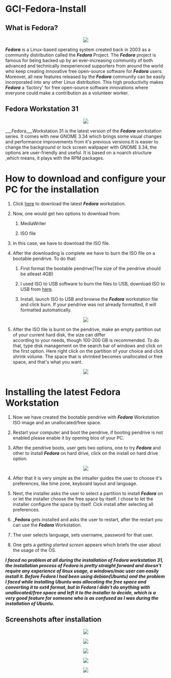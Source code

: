 # GCI-Fedora-Install

## What is Fedora?

<p align="center">
  <img src="https://github.com/Ayush19-01/GCI-Fedora-Install/blob/master/1.png">
</p>

___Fedora___ is a Linux-based operating system created back in 2003 as a community distribution called the ___Fedora___ Project. 
The ___Fedora___ project is famous for being backed up by an ever-increasing community of both advanced and technically
inexperienced supporters from around the world who keep creating innovative free open-source software for ___Fedora___ users.
Moreover, all new features released by the ___Fedora___ community can be easily incorporated into any other Linux distribution.
This high productivity makes ___Fedora___ a 'factory' for free open-source software innovations where everyone could make a 
contribution as a volunteer worker.

## Fedora Workstation 31

<p align="center">
    <img src="https://github.com/Ayush19-01/GCI-Fedora-Install/blob/master/2.jpg">
</p>

___Fedora___Workstation 31 is the latest version of the ___Fedora___ workstation series. It comes with new GNOME 3.34 which brings
some visual changes and performance improvements from it's previous versions.It is easier to change the background or 
lock screen wallpaper with GNOME 3.34, the options are user-friendly and useful. It is based on a noarch structure ,which 
means, it plays with the RPM packages.

# How to download and configure your PC for the installation
1. Click [here](https://getfedora.org/en/workstation/download/) to download the latest ___Fedora___ workstation.

2. Now, one would get two options to download from:

    1. MediaWriter
    
    2. ISO file
  
3. In this case, we have to download the ISO file.

4. After the downloading is complete we have to burn the ISO file on a bootable pendrive. To do that:
    
      1. First format the bootable pendrive(The size of the pendrive should be atleast 4GB)
      
      2. I used ISO to USB software to burn the files to USB, download ISO to USB from [here](http://www.softsea.com/download/ISO-to-USB.html).

      3. Install, launch ISO to USB and browse the ___Fedora___ workstation file and click burn. If your pendrive was not already 
      formatted, it will formatted automatically.
      
<p align="center">
    <img src="https://github.com/Ayush19-01/GCI-Fedora-Install/blob/master/3.PNG">
<p>

5. After the ISO file is burnt on the pendrive, make an empty partition out of your current hard disk, the size can differ  
according to your needs, though 100-200 GB is recommended. To do that, type disk management on the search bar of windows and 
click on the first option. Here right click on the partition of your choice and click shrink volume. The space that is 
shrinked becomes unallocated or free space, and that's what you want.

<p align="center">
  <img src="https://github.com/Ayush19-01/GCI-Fedora-Install/blob/master/4.png">
</p>

# Installing the latest Fedora Workstation

1. Now we have created the bootable pendrive with ___Fedora___ Workstation ISO image and an unallocated/free space.

2. Restart your computer and boot the pendrive, if booting pendrive is not enabled please enable it by opening bios of your PC.

3. After the pendrive boots, user gets two options, one to try ___Fedora___ and other to install ___Fedora___ on hard drive, click on 
the install on hard drive option.

<p align="center">
  <img src="https://github.com/Ayush19-01/GCI-Fedora-Install/blob/master/10.jpg">
</p>

4. After that it is very simple as the intsaller guides the user to choose it's preferences, like time zone, keyboard layout and
language.

5. Next, the installer asks the user to select a partition to install ___Fedora___ on or let the installer choose the free space
by itself. I chose to let the installer configure the space by itself. Cick install after selecting all preferences.

6. ___Fedora__ gets installed and asks the user to restart, after the restart you can use the ___Fedora___ Workstation.

7. The user selects language, sets username, password for that user.

8. One gets a _getting started screen_ appears which briefs the user about the usage of the OS.

___I faced no problem at all during the installation of Fedora workstation 31, the installation process of Fedora is pretty 
straight forward and doesn't require any experience of linux usage, a windows/mac user can easily install it. Before Fedora 
I had been using debian(Ubuntu) and the problem I faced while installing Ubuntu was allocating the free space and converting
it to ext4 format, but in Fedora I didn't do anything with unallocated/free space and left it to the installer to decide, 
which is a very good feature for someone who is as confused as I was during the installation of Ubuntu.___

## Screenshots after installation

<p align="center">
  <img src="https://github.com/Ayush19-01/GCI-Fedora-Install/blob/master/5.png">
</p>



<p align="center">
  <img src="https://github.com/Ayush19-01/GCI-Fedora-Install/blob/master/6.png">
</p>



<p align="center">
  <img src="https://github.com/Ayush19-01/GCI-Fedora-Install/blob/master/7.png">
</p>



<p align="center">
  <img src="https://github.com/Ayush19-01/GCI-Fedora-Install/blob/master/8.png">
</p>



<p align="center">
  <img src="https://github.com/Ayush19-01/GCI-Fedora-Install/blob/master/9.png">
</p>




